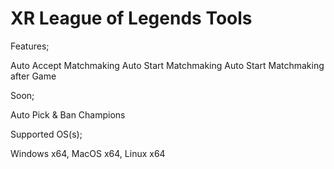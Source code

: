 # XR League of Legends Tools

Features;

Auto Accept Matchmaking
Auto Start Matchmaking
Auto Start Matchmaking after Game

Soon;

Auto Pick & Ban Champions

Supported OS(s);

Windows x64, MacOS x64, Linux x64
